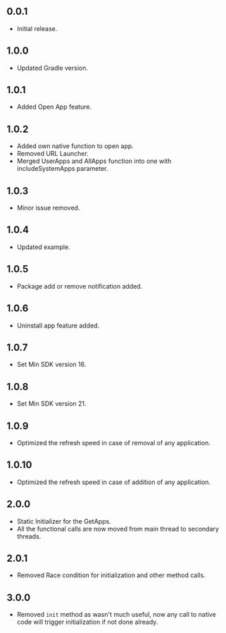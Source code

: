 ## 0.0.1

* Initial release.


## 1.0.0

* Updated Gradle version.


## 1.0.1

* Added Open App feature.


## 1.0.2

* Added own native function to open app.
* Removed URL Launcher.
* Merged UserApps and AllApps function into one with includeSystemApps parameter.


## 1.0.3

* Minor issue removed.


## 1.0.4

* Updated example.


## 1.0.5

* Package add or remove notification added.


## 1.0.6

* Uninstall app feature added.


## 1.0.7

* Set Min SDK version 16.


## 1.0.8

* Set Min SDK version 21.


## 1.0.9

* Optimized the refresh speed in case of removal of any application.


## 1.0.10

* Optimized the refresh speed in case of addition of any application.


## 2.0.0

* Static Initializer for the GetApps.
* All the functional calls are now moved from main thread to secondary threads.


## 2.0.1

* Removed Race condition for initialization and other method calls.


## 3.0.0

* Removed `init` method as wasn't much useful, now any call to native code will trigger
  initialization if not done already.

